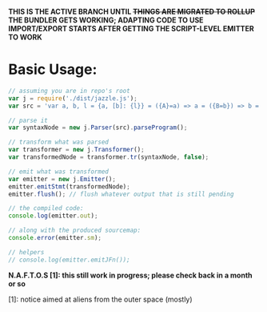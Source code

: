 **THIS IS THE ACTIVE BRANCH UNTIL ~~THINGS ARE MIGRATED TO ROLLUP~~ THE BUNDLER GETS WORKING; ADAPTING CODE TO USE IMPORT/EXPORT STARTS AFTER GETTING THE SCRIPT-LEVEL EMITTER TO WORK**

# Basic Usage:
```js
// assuming you are in repo's root
var j = require('./dist/jazzle.js');
var src = 'var a, b, l = {a, [b]: {l}} = ({A}=a) => a = ({B=b}) => b = ({L=l}=40) => l';

// parse it
var syntaxNode = new j.Parser(src).parseProgram();

// transform what was parsed
var transformer = new j.Transformer();
var transformedNode = transformer.tr(syntaxNode, false);

// emit what was transformed
var emitter = new j.Emitter();
emitter.emitStmt(transformedNode);
emitter.flush(); // flush whatever output that is still pending

// the compiled code:
console.log(emitter.out);

// along with the produced sourcemap:
console.error(emitter.sm);

// helpers
// console.log(emitter.emitJFn());
```

**N.A.F.T.O.S [1]: this still work in progress; please check back in a month or so**

[1]: notice aimed at aliens from the outer space (mostly)
